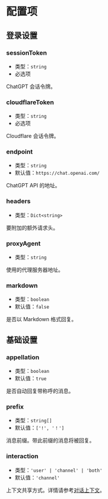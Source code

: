 # 配置项

## 登录设置

### sessionToken

- 类型：`string`
- 必选项

ChatGPT 会话令牌。

### cloudflareToken

- 类型：`string`
- 必选项

Cloudflare 会话令牌。

### endpoint

- 类型：`string`
- 默认值：`https://chat.openai.com/`

ChatGPT API 的地址。

### headers

- 类型：`Dict<string>`

要附加的额外请求头。

### proxyAgent

- 类型：`string`

使用的代理服务器地址。

### markdown

- 类型：`boolean`
- 默认值：`false`

是否以 Markdown 格式回复。

## 基础设置

### appellation

- 类型：`boolean`
- 默认值：`true`

是否自动回复带称呼的消息。

### prefix

- 类型：`string[]`
- 默认值：`['!', '！']`

消息前缀。带此前缀的消息将被回复。

### interaction

- 类型：`'user' | 'channel' | 'both'`
- 默认值：`'channel'`

上下文共享方式。详情请参考[对话上下文](./context.md)。

